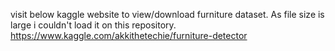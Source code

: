 visit below kaggle website to view/download furniture dataset. As file size is large i couldn't load it on this repository.
https://www.kaggle.com/akkithetechie/furniture-detector
